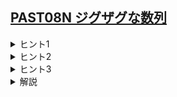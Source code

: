<!--
author: HARADA Kento
-->
## [PAST08N ジグザグな数列](https://atcoder.jp/contests/past202109-open/tasks/past202109_n)

<details><summary> ヒント1 </summary>

まずは $2 \leq N \leq 2 \times 10^3$ 、$1 \leq A_i \leq 10^3$ という制約でこの問題を解いてみましょう。

</details>

<details><summary> ヒント2 </summary>

$A$ の先頭から使う要素を選び、ジグザグな数列になるような部分列 $B$ を構築することを考えます。

$B$がジグザグな数列のとき、「$B$ の末尾に $A_i$ を追加してもジグザグな数列のままか」を判定するためには $B$ についてどのような情報を持っておけばよいでしょうか。

</details>

<details><summary> ヒント3 </summary>

$B$ の末尾から2番目の要素を $x$、$B$ の末尾の要素を $y$ とします。
ヒント1の制約下では、$dp[i][j][k] = (数列Aのi項目まで見て、数列Bの末尾の要素がjで、k=0 のとき x < y、k=1 のとき x > y となるような部分列Bの総数)$
というDP配列を埋めることで、この問題を解くことができます。

この解法を高速化しましょう。

</details>

<details><summary> 解説 </summary>

### ステップ1 愚直DP
ヒント1の制約でこの問題を解きます。

$dp[i][j][k] = (数列Aのi項目まで見て、数列Bの末尾の要素がjで、k=0 のとき x < y、k=1 のとき x > y となるような部分列Bの総数)$  
というDPテーブルを定義します。すると、次の要領で遷移させることでこのDPテーブルを埋めることができます。  
$dp[i][A_i][1] = \sum_{pi=0}^{i-1}\sum_{y=0}^{A_i-1} dp[pi][y][0]$  
$dp[i][A_i][0] = \sum_{pi=0}^{i-1}\sum_{y=A[i]+1}^{\max(A)} dp[pi][y][1]$  
答えは  
$\sum_{y=0}^{\max(A)} (dp[n][y][0]+dp[n][y][1])$
です。

もちろんこの解法では実行時間に間に合いません。しかし、愚直なDPを書いて提出し、解法の正当性を確認することは大切です。

[ステップ1 実装例(C++)](https://atcoder.jp/contests/past202109-open/submissions/53763408)  
[ステップ1 実装例(Python)](https://atcoder.jp/contests/past202109-open/submissions/53763434)

### ステップ2 DPテーブルの使いまわし

実は、ステップ1のDPの添え字 $i$ は持つ必要がありません。同じDPテーブルを更新しながら使いまわすことができます。   

具体的には、$i$ の昇順に以下のようにDPテーブルを更新します。  
$dp[A_i][1] += \sum_{y=0}^{A_i-1} dp[y][0]$  
$dp[A_i][0] += \sum_{y=A_i+1}^{\max(A)} dp[y][1]$

[ステップ2 実装例(C++)](https://atcoder.jp/contests/past202109-open/submissions/53763321)  
[ステップ2 実装例(Python)](https://atcoder.jp/contests/past202109-open/submissions/53763371)

### ステップ3 座標圧縮＋Segment Tree

ステップ2の遷移の式を見ると、区間の和を計算し、それをある要素に足し算していることが分かります。これらの操作はいずれもSegment Treeを用いると高速に行うことができます。

しかし、数列 $A$ の要素は最大 $10^9$ のため、Segment Tree のサイズが最大 $10^9$ になり、メモリが不足します。ただ、今回の問題では値の大小のみが重要であるため、座標圧縮をしても答えは変わりません。座標圧縮後の $A$ の最大値は $N$ 以下になるため、Segment Tree のサイズも $N$ 以下になり、ステップ3冒頭で説明した解法が使えるようになります。

以上の解法により、この問題を解くことができます。計算量は $\mathrm{O}(N \log N)$です。

[ステップ3 実装例(C++)](https://atcoder.jp/contests/past202109-open/submissions/53763980)  
[ステップ3 実装例(Python)](https://atcoder.jp/contests/past202109-open/submissions/53764313)

</details>
